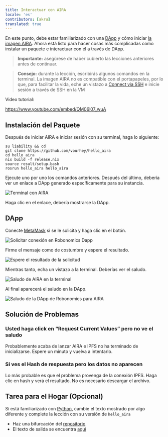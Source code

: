 ```yaml
---
title: Interactuar con AIRA
locale: 'es' 
contributors: [akru]
translated: true
---
```


En este punto, debe estar familiarizado con una [DApp](/docs/get-weather-on-fuji-mountain/) y cómo iniciar [la imagen AIRA](/docs/aira-installation-on-vb/). Ahora está listo para hacer cosas más complicadas como instalar un paquete e interactuar con él a través de DApp.

> **Importante:**
> asegúrese de haber cubierto las lecciones anteriores antes de continuar.


> **Consejo:**
> durante la lección, escribirás algunos comandos en la terminal. La imagen AIRA no es compatible con el portapapeles, por lo que, para facilitar la vida, eche un vistazo a [Connect via SSH](/docs/aira-connecting-via-ssh/) e inicie sesión a través de SSH en la VM

Video tutorial:

https://www.youtube.com/embed/QM06l07_wuA

## Instalación del Paquete

Después de iniciar AIRA e iniciar sesión con su terminal, haga lo siguiente:

```
su liability && cd
git clone https://github.com/vourhey/hello_aira
cd hello_aira
nix build -f release.nix
source result/setup.bash
rosrun hello_aira hello_aira
```

Ejecute uno por uno los comandos anteriores. Después del último, debería ver un enlace a DApp generado específicamente para su instancia.

![Terminal con AIRA](../images/aira_hello_terminal.jpg "Terminal con AIRA")

Haga clic en el enlace, debería mostrarse la DApp.

## DApp 

Conecte [MetaMask](http://metamask.io/) si se le solicita y haga clic en el botón.

![Solicitar conexión en Robonomics Dapp](../images/aira_hello_dapp.jpg "Solicitar conexión en Robonomics Dapp")

Firme el mensaje como de costumbre y espere el resultado.

![Espere el resultado de la solicitud](../images/aira_hello_dapp_2.jpg "Espere el resultado de la solicitud")

Mientras tanto, echa un vistazo a la terminal. Deberías ver el saludo.

![Saludo de AIRA en la terminal](../images/aira_hello_terminal_2.jpg "Saludo de AIRA en la terminal")

Al final aparecerá el saludo en la DApp.

![Saludo de la DApp de Robonomics para AIRA](../images/aira_hello_dapp_3.jpg "Saludo de la DApp de Robonomics para AIRA")

## Solución de Problemas

### Usted haga click en “Request Current Values” pero no ve el saludo

Probablemente acaba de lanzar AIRA e IPFS no ha terminado de inicializarse. Espere un minuto y vuelva a intentarlo.

### Si ves el Hash de respuesta pero los datos no aparecen

Lo más probable es que el problema provenga de la conexión IPFS. Haga clic en hash y verá el resultado. No es necesario descargar el archivo.

## Tarea para el Hogar (Opcional)

Si está familiarizado con [Python](https://www.python.org/), cambie el texto mostrado por algo diferente y complete la lección con su versión de `hello_aira`

- Haz una bifurcación del [repositorio](https://github.com/vourhey/hello_aira)
- El texto de salida se encuentra [aquí](https://github.com/Vourhey/hello_aira/blob/master/scripts/hello_aira#L45)
